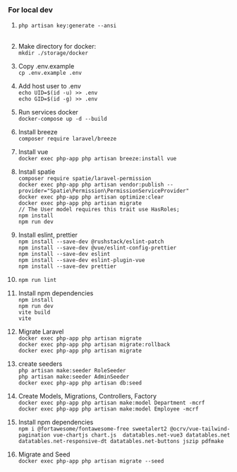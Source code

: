 ### For local dev

1) `php artisan key:generate --ansi` <br><br>

2) Make directory for docker: <br>
   `mkdir ./storage/docker` <br>

3) Copy .env.example <br>
   `cp .env.example .env` <br>

4) Add host user to .env <br>
   `echo UID=$(id -u) >> .env` <br>
   `echo GID=$(id -g) >> .env` <br>

5) Run services docker <br>
   `docker-compose up -d --build` <br>

6) Install breeze <br>
   `composer require laravel/breeze` <br>

7) Install vue <br>
   `docker exec php-app php artisan breeze:install vue` <br>

8) Install spatie <br>
   `composer require spatie/laravel-permission` <br>
   `docker exec php-app php artisan vendor:publish --provider="Spatie\Permission\PermissionServiceProvider"` <br>
   `docker exec php-app php artisan optimize:clear` <br>
   `docker exec php-app php artisan migrate`<br>
   `// The User model requires this trait
   use HasRoles;`<br>
   `npm install` <br>
   `npm run dev` <br>

9) Install eslint, prettier <br>
   `npm install --save-dev @rushstack/eslint-patch` <br>
   `npm install --save-dev @vue/eslint-config-prettier` <br>
   `npm install --save-dev eslint` <br>
   `npm install --save-dev eslint-plugin-vue` <br>
   `npm install --save-dev prettier` <br>

10) `npm run lint` <br>

11) Install npm dependencies <br>
    `npm install` <br>
    `npm run dev` <br>
    `vite build` <br>
    `vite` <br>

12) Migrate Laravel <br>
    `docker exec php-app php artisan migrate`<br>
    `docker exec php-app php artisan migrate:rollback`<br>
    `docker exec php-app php artisan migrate` <br>

13) create seeders <br>
    `php artisan make:seeder RoleSeeder` <br>
    `php artisan make:seeder AdminSeeder` <br>
    `docker exec php-app php artisan db:seed` <br>

13) Create Models, Migrations, Controllers, Factory <br>
    `docker exec php-app php artisan make:model Department -mcrf` <br>
    `docker exec php-app php artisan make:model Employee -mcrf` <br>

14) Install npm dependencies <br>
    `npm i @fortawesome/fontawesome-free sweetalert2 @ocrv/vue-tailwind-pagination vue-chartjs chart.js  datatables.net-vue3 datatables.net datatables.net-responsive-dt datatables.net-buttons jszip pdfmake` <br>

15) Migrate and Seed <br>
    `docker exec php-app php artisan migrate --seed` <br>
